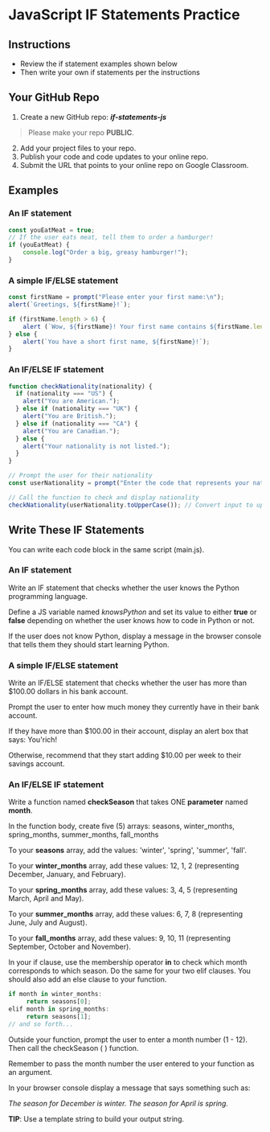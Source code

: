 # JavaScript IF Statements Practice
## Instructions

- Review the if statement examples shown below
- Then write your own if statements per the instructions

## Your GitHub Repo

1. Create a new GitHub repo: ***if-statements-js***

>Please make your repo **PUBLIC**.

2. Add your project files to your repo.
3. Publish your code and code updates to your online repo.
4. Submit the URL that points to your online repo on Google Classroom.

## Examples

### An IF statement

```javascript
const youEatMeat = true;
// If the user eats meat, tell them to order a hamburger!
if (youEatMeat) {
    console.log("Order a big, greasy hamburger!");
}
```

### A simple IF/ELSE statement
```javascript
const firstName = prompt("Please enter your first name:\n");
alert(`Greetings, ${firstName}!`);

if (firstName.length > 6) { 
	alert (`Wow, ${firstName}! Your first name contains ${firstName.length} characters!`);
} else {
	alert(`You have a short first name, ${firstName}!`);
}
```

### An IF/ELSE IF statement
```javascript
function checkNationality(nationality) {
  if (nationality === "US") {
    alert("You are American.");
  } else if (nationality === "UK") {
    alert("You are British.");
  } else if (nationality === "CA") {
    alert("You are Canadian.");
  } else {
    alert("Your nationality is not listed.");
  }
}

// Prompt the user for their nationality
const userNationality = prompt("Enter the code that represents your nationality: (US, UK, CA)\n");

// Call the function to check and display nationality
checkNationality(userNationality.toUpperCase()); // Convert input to uppercase using the JS toUpperCase ( ) method
```

## Write These IF Statements

You can write each code block in the same script (main.js).

### An IF statement
Write an IF statement that checks whether the user knows the Python programming language.  

Define a JS variable named *knowsPython* and set its value to either **true** or **false** depending on whether the user knows how to code in Python or not.

If the user does not know Python, display a message in the browser console that tells them they should start learning Python.

### A simple IF/ELSE statement

Write an IF/ELSE statement that checks whether the user has more than $100.00 dollars in his bank account.

Prompt the user to enter how much money they currently have in their bank account.

If they have more than $100.00 in their account, display an alert box that says: You'rich!

Otherwise, recommend that they start adding $10.00 per week to their savings account.

### An IF/ELSE IF statement

Write a function named **checkSeason** that takes ONE **parameter** named **month**.

In the function body, create five (5) arrays: seasons, winter_months, spring_months, summer_months, fall_months

To your **seasons** array, add the values: 'winter', 'spring', 'summer', 'fall'.

To your **winter_months** array, add these values: 12, 1, 2 (representing December, January, and February).

To your **spring_months** array, add these values: 3, 4, 5 (representing March, April and May).

To your **summer_months** array, add these values: 6, 7, 8 (representing June, July and August).

To your **fall_months** array, add these values: 9, 10, 11 (representing September, October and November).

In your if clause, use the membership operator **in** to check which month corresponds to which season.  Do the same for your two elif clauses.  You should also add an else clause to your function.
```javascript
if month in winter_months:
     return seasons[0];
elif month in spring_months:
     return seasons[1];
// and so forth...
```

Outside your function, prompt the user to enter a month number (1 - 12).
Then call the checkSeason ( ) function.   

Remember to pass the month number the user entered to your function as an argument.

In your browser console display a message that says something such as:

*The season for December is winter.*
*The season for April is spring.*

**TIP**: Use a template string to build your output string.

